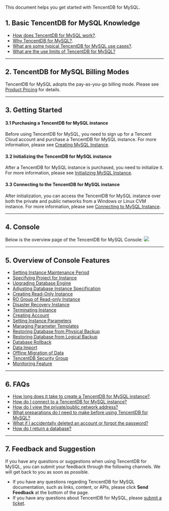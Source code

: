 This document helps you get started with TencentDB for MySQL.

## 1. Basic TencentDB for MySQL Knowledge
- [How does TencentDB for MySQL work?](https://intl.cloud.tencent.com/document/product/236/5147).
- [Why TencentDB for MySQL?](https://intl.cloud.tencent.com/document/product/236/5148).
- [What are some typical TencentDB for MySQL use cases?](https://intl.cloud.tencent.com/document/product/236/7256).
- [What are the use limits of TencentDB for MySQL?](https://intl.cloud.tencent.com/document/product/236/7259)

-----

## 2. TencentDB for MySQL Billing Modes
TencentDB for MySQL adopts the pay-as-you-go billing mode. Please see [Product Pricing](https://buy.cloud.tencent.com/price/cdb/overview) for details.

-----

## 3. Getting Started
#### 3.1 Purchasing a TencentDB for MySQL instance
Before using TencentDB for MySQL, you need to sign up for a Tencent Cloud account and purchase a TencentDB for MySQL instance. For more information, please see [Creating MySQL Instance](https://intl.cloud.tencent.com/document/product/236/37785).

#### 3.2 Initializing the TencentDB for MySQL instance
After a TencentDB for MySQL instance is purchased, you need to initialize it. For more information, please see [Initializing MySQL Instance](https://intl.cloud.tencent.com/document/product/236/3128).

#### 3.3 Connecting to the TencentDB for MySQL instance
After initialization, you can access the TencentDB for MySQL instance over both the private and public networks from a Windows or Linux CVM instance. For more information, please see [Connecting to MySQL Instance](https://intl.cloud.tencent.com/document/product/236/37788).

-----

## 4. Console
Below is the overview page of the TencentDB for MySQL Console:
![](https://main.qcloudimg.com/raw/9a626ab563ce6f947e0b94cf0f660cd2.png)

-----

## 5. Overview of Console Features
- [Setting Instance Maintenance Period](https://intl.cloud.tencent.com/document/product/236/10929)
- [Specifying Project for Instance](https://intl.cloud.tencent.com/document/product/236/8460)
- [Upgrading Database Engine](https://intl.cloud.tencent.com/document/product/236/8126)
- [Adjusting Database Instance Specification](https://intl.cloud.tencent.com/document/product/236/19707)
- [Creating Read-Only Instance](https://intl.cloud.tencent.com/document/product/236/7270)
- [RO Group of Read-only Instance](https://intl.cloud.tencent.com/document/product/236/11361)
- [Disaster Recovery Instance](https://intl.cloud.tencent.com/document/product/236/7272)
- [Terminating Instance](https://intl.cloud.tencent.com/document/product/236/31895)
- [Creating Account](https://intl.cloud.tencent.com/document/product/236/31900)
- [Setting Instance Parameters](https://intl.cloud.tencent.com/document/product/236/35793)
- [Managing Parameter Templates](https://intl.cloud.tencent.com/document/product/236/31906) 
- [Restoring Database from Physical Backup](https://intl.cloud.tencent.com/document/product/236/31910)
- [Restoring Database from Logical Backup](https://intl.cloud.tencent.com/document/product/236/31909)
- [Database Rollback](https://intl.cloud.tencent.com/document/product/236/7276)
- [Data Import](https://intl.cloud.tencent.com/document/product/236/8463)
- [Offline Migration of Data](https://intl.cloud.tencent.com/document/product/236/8464)
- [TencentDB Security Group](https://intl.cloud.tencent.com/document/product/236/14470)
- [Monitoring Feature](https://intl.cloud.tencent.com/document/product/236/8455)

-----

## 6. FAQs
- [How long does it take to create a TencentDB for MySQL instance?](https://intl.cloud.tencent.com/document/product/236/11274).
- [How do I connect to a TencentDB for MySQL instance?](https://intl.cloud.tencent.com/document/product/236/37783)
- [How do I view the private/public network address?](https://intl.cloud.tencent.com/document/product/236/37783#.E5.A6.82.E4.BD.95.E6.9F.A5.E7.9C.8B.E5.86.85.E5.A4.96.E7.BD.91.E5.9C.B0.E5.9D.80.EF.BC.9F)
- [What preparations do I need to make before using TencentDB for MySQL?](https://intl.cloud.tencent.com/document/product/236/11268)
- [What if I accidentally deleted an account or forgot the password?](https://intl.cloud.tencent.com/document/product/236/11274)
- [How do I return a database?](https://intl.cloud.tencent.com/document/product/236/11274)


-----

## 7. Feedback and Suggestion
If you have any questions or suggestions when using TencentDB for MySQL, you can submit your feedback through the following channels. We will get back to you as soon as possible.
- If you have any questions regarding TencentDB for MySQL documentation, such as links, content, or APIs, please click **Send Feedback** at the bottom of the page.
- If you have any questions about TencentDB for MySQL, please [submit a ticket](https://console.cloud.tencent.com/workorder/category).
